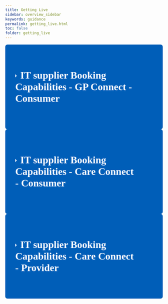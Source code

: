 ```yaml
---
title: Getting Live
sidebar: overview_sidebar
keywords: guidance
permalink: getting_live.html
toc: false
folder: getting_live
---
```


<link rel="stylesheet" href="https://unpkg.com/purecss@1.0.1/build/pure-min.css" integrity="sha384-oAOxQR6DkCoMliIh8yFnu25d7Eq/PHS21PClpwjOTeU2jRSq11vu66rf90/cZr47" crossorigin="anonymous">

<style>
    .wrap-collabsible {
    margin-bottom: 1.2rem 0;
  }

  input[type='checkbox'] {
    display: none;
  }

  .lbl-toggle {
    display: block;

    font-weight: bold;
    font-family: Verdana;
    font-size: 2rem;
    // text-transform: uppercase;
    text-align: left;

    padding: 5rem;
    padding-left: 2rem;

    color: #FFFFFF;
    background: #005EB8;

    cursor: pointer;

    border-radius: 7px;
    transition: all 0.25s ease-out;
  }

  .lbl-toggle:hover {
    color: #7C5A0B;
  }

  .lbl-toggle::before {
    content: ' ';
    display: inline-block;

    border-top: 5px solid transparent;
    border-bottom: 5px solid transparent;
    border-left: 5px solid currentColor;
    vertical-align: middle;
    margin-right: .7rem;
    transform: translateY(-2px);

    transition: transform .2s ease-out;
  }

  .toggle:checked + .lbl-toggle::before {
    transform: rotate(90deg) translateX(-3px);
  }

  .collapsible-content {
    max-height: 0px;
    overflow: hidden;
    transition: max-height .25s ease-in-out;
  }

  .toggle:checked + .lbl-toggle + .collapsible-content {
    max-height: 1600px;
  }

  .toggle:checked + .lbl-toggle {
    border-bottom-right-radius: 0;
    border-bottom-left-radius: 0;
  }

  .collapsible-content .content-inner {
    background: rgba(0, 0, 0, 0.01);
    border-bottom: 1px solid rgba(250, 224, 66, .45);
    border-bottom-left-radius: 7px;
    border-bottom-right-radius: 7px;
    padding: .5rem 1rem;
  }
</style>

<div class="wrap-collabsible">
  <input id="collapsible" class="toggle" type="checkbox">
  <label for="collapsible" class="lbl-toggle">IT supplier Booking Capabilities - GP Connect - Consumer</label>
  <div class="collapsible-content">
    <div class="content-inner">
      <p>        
      <table class="pure-table pure-table-bordered"> 
            <thead>
              <tr>
                <th data-field="ID" data-sortable="true">Item ID</th>
                <th data-field="Capability" data-sortable="true">Capability</th>
                <th data-field="Supplier" data-sortable="true">Supplier</th>
                <th data-field="Status" data-sortable="true">Status</th>
                <th data-field="Date" data-sortable="true">Date</th>
                <th data-field="Dependencies" data-sortable="true">Dependencies</th>
                <th data-field="Comments" data-sortable="true">Comments</th>
              </tr>
            </thead>
            <tbody>        
      <!------------------------------ROW----------------------------------->        
              <tr>
                <td rowspan="3">1</td>
                <td rowspan="3">Book an appointment - GP</td>
                <td>Advanced</td>
                <td>Complete</td>
                <td>July 2019</td>          
                <td rowspan="3">None</td>
                <td rowspan="3">Ability to search and book an appointment</td>
              </tr>  
              <tr>
                <td>IC24</td>
                <td>Testing</td>
                <td>August 2019</td>         
              </tr>
              <tr>
                <td>Cleric</td>
                <td>Development</td>
                <td>October 2019</td>         
              </tr>
      <!------------------------------ROW----------------------------------->             
              <tr>
                <td rowspan="3">2</td>
                <td rowspan="3">Book an appointment - Hub</td>
                <td>Advanced</td>
                <td>Development</td>
                <td>September 2019</td>          
                <td rowspan="3">There is a dependency that all hubs work the same.  This work is not commissioned so would need to be followed through and scoped by BRAM</td>
                <td rowspan="3">Ability to search and book an appointment</td>
              </tr>  
              <tr>
                <td>IC24</td>
                <td>Development</td>
                <td>September 2019</td>         
              </tr>
              <tr>
                <td>Cleric</td>
                <td>Development</td>
                <td>October 2019</td>         
              </tr>
      <!------------------------------ROW----------------------------------->             
              <tr>
                <td rowspan="3">3</td>
                <td rowspan="3">Cancel - During a consultation</td>
                <td>Advanced</td>
                <td>Complete</td>
                <td></td>          
                <td rowspan="3"></td>
                <td rowspan="3">Ability to cancel an appointment during a telephone call</td>
              </tr>  
              <tr>
                <td>IC24</td>
                <td>Development</td>
                <td>September 2019</td>         
              </tr>
              <tr>
                <td>Cleric</td>
                <td>Development</td>
                <td>October 2019</td>         
              </tr>
      <!------------------------------ROW----------------------------------->             
              <tr>
                <td rowspan="3">4</td>
                <td rowspan="3">Cancel - After a consultation (Same 111 Provider)</td>
                <td>Advanced</td>
                <td>Development</td>
                <td>September 2019</td>          
                <td rowspan="3"></td>
                <td rowspan="3">Ability to cancel an appointment after the telephone call has been competed.  By the same 111 provider </td>
              </tr>  
              <tr>
                <td>IC24</td>
                <td>Development</td>
                <td>September 2019</td>         
              </tr>
              <tr>
                <td>Cleric</td>
                <td>Development</td>
                <td>October 2019</td>         
              </tr>
      <!------------------------------ROW----------------------------------->             
              <tr>
                <td rowspan="3">5</td>
                <td rowspan="3">Temporary Register</td>
                <td>Advanced</td>
                <td>Development</td>
                <td>September 2019</td>          
                <td rowspan="3"></td>
                <td rowspan="3">When booking into a HUB/UTC and using a Primary Care IT System</td>
              </tr>  
              <tr>
                <td>IC24</td>
                <td>Development</td>
                <td>September 2019</td>         
              </tr>
              <tr>
                <td>Cleric</td>
                <td>Development</td>
                <td>October 2019</td>         
              </tr>
      <!------------------------------ROW----------------------------------->             
              <tr>
                <td rowspan="3">6</td>
                <td rowspan="3">Appointment Warnings</td>
                <td>Advanced</td>
                <td>Not started</td>
                <td>TBC</td>          
                <td rowspan="3">This will be dependent on the NHS Pathways having a future version that provides this information</td>
                <td rowspan="3">Present a warning when booking outside a disposition timeframe</td>
              </tr>  
              <tr>
                <td>IC24</td>
                <td>Not started</td>
                <td>N/A – Cleo only displays results within the disposition timeframe</td>         
              </tr>
              <tr>
                <td>Cleric</td>
                <td>Not started</td>
                <td>TBC</td>         
              </tr>
      <!------------------------------ROW----------------------------------->             
              <tr>
                <td rowspan="3">7</td>
                <td rowspan="3">Referral Suppression</td>
                <td>Advanced</td>
                <td>Development</td>
                <td>September 2019</td>          
                <td rowspan="3">This will be dependent on the DOS team completed the service attribute information and this being populated by the local DOS team </td>
                <td rowspan="3">When referring to a HUB</td>
              </tr>  
              <tr>
                <td>IC24</td>
                <td>Development</td>
                <td>September 2019</td>         
              </tr>
              <tr>
                <td>Cleric</td>
                <td>Development</td>
                <td>October 2019</td>         
              </tr>
            </tbody>
      </table> 
      </p>
    </div>
  </div>
</div>

<div class="wrap-collabsible">
  <input id="collapsible" class="toggle" type="checkbox">
  <label for="collapsible" class="lbl-toggle">IT supplier Booking Capabilities - Care Connect - Consumer</label>
  <div class="collapsible-content">
    <div class="content-inner">
      <p>        
      <table class="pure-table pure-table-bordered"> 
            <thead>
              <tr>
                <th data-field="ID" data-sortable="true">Item ID</th>
                <th data-field="Capability" data-sortable="true">Capability</th>
                <th data-field="Supplier" data-sortable="true">Supplier</th>
                <th data-field="Status" data-sortable="true">Status</th>
                <th data-field="Date" data-sortable="true">Date</th>
                <th data-field="Dependencies" data-sortable="true">Dependencies</th>
                <th data-field="Comments" data-sortable="true">Comments</th>
              </tr>
            </thead>
            <tbody>        
      <!------------------------------ROW----------------------------------->        
              <tr>
                <td rowspan="3">1</td>
                <td rowspan="3">Book an appointment</td>
                <td>Advanced</td>
                <td>Development</td>
                <td>September 2019</td>          
                <td rowspan="3">None</td>
                <td rowspan="3">Ability to search and book an appointment</td>
              </tr>  
              <tr>
                <td>IC24</td>
                <td>Not started</td>
                <td>November 2019</td>         
              </tr>
              <tr>
                <td>Cleric</td>
                <td>Development</td>
                <td>October 2019</td>         
              </tr>    
      <!------------------------------ROW----------------------------------->             
              <tr>
                <td rowspan="3">2</td>
                <td rowspan="3">Cancel - During a consultation</td>
                <td>Advanced</td>
                <td>Complete</td>
                <td></td>          
                <td rowspan="3"></td>
                <td rowspan="3">Ability to cancel an appointment during a telephone call</td>
              </tr>  
              <tr>
                <td>IC24</td>
                <td>Not started</td>
                <td>November 2019</td>         
              </tr>
              <tr>
                <td>Cleric</td>
                <td>Development</td>
                <td>October 2019</td>         
              </tr>
      <!------------------------------ROW----------------------------------->             
              <tr>
                <td rowspan="3">3</td>
                <td rowspan="3">Cancel - After a consultation (Same 111 Provider)</td>
                <td>Advanced</td>
                <td>Development</td>
                <td>September 2019</td>          
                <td rowspan="3"></td>
                <td rowspan="3">Ability to cancel an appointment after the telephone call has been competed.  By the same 111 provider </td>
              </tr>  
              <tr>
                <td>IC24</td>
                <td>Not started</td>
                <td>November 2019</td>         
              </tr>
              <tr>
                <td>Cleric</td>
                <td>Development</td>
                <td>October 2019</td>         
              </tr>     
      <!------------------------------ROW----------------------------------->             
              <tr>
                <td rowspan="3">4</td>
                <td rowspan="3">Appointment Warnings</td>
                <td>Advanced</td>
                <td>Not started</td>
                <td>TBC</td>          
                <td rowspan="3">This will be dependent on the NHS Pathways having a future version that provides this information</td>
                <td rowspan="3">Present a warning when booking outside a disposition timeframe</td>
              </tr>  
              <tr>
                <td>IC24</td>
                <td>Not started</td>
                <td>TBD</td>         
              </tr>
              <tr>
                <td>Cleric</td>
                <td>Not started</td>
                <td>TBC</td>         
              </tr>
      <!------------------------------ROW----------------------------------->             
              <tr>
                <td rowspan="3">5</td>
                <td rowspan="3">Referral Suppression</td>
                <td>Advanced</td>
                <td>Development</td>
                <td>September 2019</td>          
                <td rowspan="3">This will be dependent on the DOS team completed the service attribute information and this being populated by the local DOS team </td>
                <td rowspan="3">When referring to a HUB</td>
              </tr>  
              <tr>
                <td>IC24</td>
                <td>Development</td>
                <td>September 2019</td>         
              </tr>
              <tr>
                <td>Cleric</td>
                <td>Development</td>
                <td>October 2019</td>         
              </tr>
            </tbody>
      </table> 
      </p>
    </div>
  </div>
</div>

<div class="wrap-collabsible">
  <input id="collapsible" class="toggle" type="checkbox">
  <label for="collapsible" class="lbl-toggle">IT supplier Booking Capabilities - Care Connect - Provider</label>
  <div class="collapsible-content">
    <div class="content-inner">
      <p>        
      <table class="pure-table pure-table-bordered"> 
            <thead>
              <tr>
                <th data-field="ID" data-sortable="true">Item ID</th>
                <th data-field="Capability" data-sortable="true">Capability</th>
                <th data-field="Supplier" data-sortable="true">Supplier</th>
                <th data-field="Status" data-sortable="true">Status</th>
                <th data-field="Date" data-sortable="true">Date</th>
                <th data-field="Dependencies" data-sortable="true">Dependencies</th>
                <th data-field="Comments" data-sortable="true">Comments</th>
              </tr>
            </thead>
            <tbody>        
      <!------------------------------ROW----------------------------------->        
              <tr>
                <td rowspan="3">1</td>
                <td rowspan="3">Book an appointment</td>
                <td>EMIS</td>
                <td>TBC</td>
                <td>TBC</td>          
                <td rowspan="3"></td>
                <td rowspan="3">Ability to search and book an appointment</td>
              </tr>  
              <tr>
                <td>IC24</td>
                <td>Not started</td>
                <td>November 2019</td>         
              </tr>                  
      <!------------------------------ROW----------------------------------->             
              <tr>
                <td rowspan="3">2</td>
                <td rowspan="3">Cancel an appointment</td>
                <td>EMIS</td>
                <td>TBC</td>
                <td>TBC</td>          
                <td rowspan="3"></td>
                <td rowspan="3">Ability to cancel an appointment</td>
              </tr>  
              <tr>
                <td>IC24</td>
                <td>Not started</td>
                <td>November 2019</td>         
              </tr>                   
            </tbody>
      </table> 
      </p>
    </div>
  </div>
</div>
